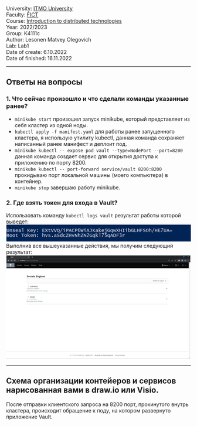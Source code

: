 University: [ITMO University](https://itmo.ru/ru/)    
Faculty: [FICT](https://fict.itmo.ru)    
Course: [Introduction to distributed technologies](https://github.com/itmo-ict-faculty/introduction-to-distributed-technologies)    
Year: 2022/2023    
Group: K4111c    
Author: Lesonen Matvey Olegovich    
Lab: Lab1    
Date of create: 6.10.2022    
Date of finished: 16.11.2022
___
## Ответы на вопросы   
### 1. Что сейчас произошло и что сделали команды указанные ранее?
- `minikube start` произошел запуск minikube, который представляет из себя кластер из одной ноды.
- `kubectl apply -f manifest.yaml` для работы ранее запущенного кластера, я использую утилиту kubectl,  данная команда сохраняет написанный ранее манифест и деплоит под.
- `minikube kubectl -- expose pod vault --type=NodePort --port=8200` данная команда создает сервис для открытия доступа к приложению по порту 8200.
- `minikube kubectl -- port-forward service/vault 8200:8200` прокидываю порт локальной машины (моего компьютера) в контейнер.
-  `minikube stop` завершаю работу minikube.
### 2. Где взять токен для входа в Vault?
Использовать команду `kubectl logs vault` результат работы которой выведет:
![log](./result/log.png) 
Выполнив все вышеуказанные действия, мы получим следующий результат:
![vault](./result/vault.png) 
___
## Схема организации контейеров и сервисов нарисованная вами в draw.io или Visio.
После отправки клиентского запроса на 8200 порт, прокинутого внутрь кластера, происходит обращение к поду, на котором развернуто приложение Vault.
